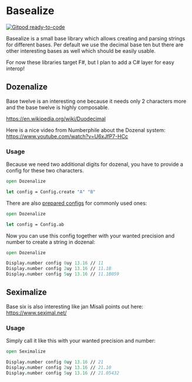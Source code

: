 # Basealize

[![Gitpod ready-to-code](https://img.shields.io/badge/Gitpod-ready--to--code-908a85?logo=gitpod)](https://gitpod.io/#https://github.com/NicoVIII/Basealize)

Basealize is a small base library which allows creating and parsing strings for different bases.
Per default we use the decimal base ten but there are other interesting bases as well which should be
easily usable.

For now these libraries target F#, but I plan to add a C# layer for easy interop!

## Dozenalize

Base twelve is an interesting one because it needs only 2 characters more and the base twelve is highly
composable.

https://en.wikipedia.org/wiki/Duodecimal

Here is a nice video from Numberphile about the Dozenal system:
https://www.youtube.com/watch?v=U6xJfP7-HCc

### Usage

Because we need two additional digits for dozenal, you have to provide a config for these two characters.

```fsharp
open Dozenalize

let config = Config.create "A" "B"
```

There are also [prepared configs](src/Dozenalize/Types.fs) for commonly used ones:
```fsharp
open Dozenalize

let config = Config.ab
```

Now you can use this config together with your wanted precision and number to create a string in dozenal:

```fsharp
open Dozenalize

Display.number config 0uy 13.16 // 11
Display.number config 2uy 13.16 // 11.1B
Display.number config 5uy 13.16 // 11.1B059
```

## Seximalize

Base six is also interesting like jan Misali points out here:
https://www.seximal.net/

### Usage

Simply call it like this with your wanted precision and number:

```fsharp
open Seximalize

Display.number config 0uy 13.16 // 21
Display.number config 2uy 13.16 // 21.10
Display.number config 5uy 13.16 // 21.05432
```
